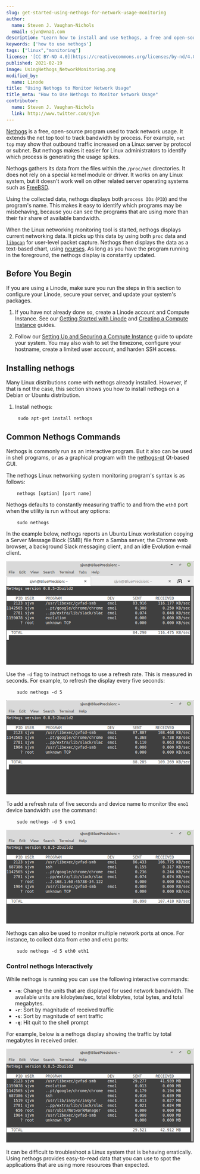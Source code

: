 ```yaml
---
slug: get-started-using-nethogs-for-network-usage-monitoring
author:
  name: Steven J. Vaughan-Nichols
  email: sjvn@vna1.com
description: "Learn how to install and use Nethogs, a free and open-source program designed to track network usage"
keywords: ['how to use nethogs']
tags: ["linux","monitoring"]
license: '[CC BY-ND 4.0](https://creativecommons.org/licenses/by-nd/4.0)'
published: 2021-02-19
image: UsingNethogs_NetworkMonitoring.png
modified_by:
  name: Linode
title: "Using Nethogs to Monitor Network Usage"
title_meta: "How to Use Nethogs to Monitor Network Usage"
contributor:
  name: Steven J. Vaughan-Nichols
  link: http://www.twitter.com/sjvn
---
```


[Nethogs](https://github.com/raboof/nethogs) is a free, open-source program used to track network usage. It extends the net top tool to track bandwidth by process. For example, `net top` may show that outbound traffic increased on a Linux server by protocol or subnet. But nethogs makes it easier for Linux administrators to identify which process is generating the usage spikes.

Nethogs gathers its data from the files within the `/proc/net` directories. It does not rely on a special kernel module or driver. It works on any Linux system, but it doesn't work well on other related server operating systems such as [FreeBSD](https://www.freebsd.org/).

Using the collected data, nethogs displays both `process IDs` (`PID`) and the program's name. This makes it easy to identify which programs may be misbehaving, because you can see the programs that are using more than their fair share of available bandwidth.

When the Linux networking monitoring tool is started, nethogs displays current networking data. It picks up this data by using both `proc` data and [`libpcap`](https://man7.org/linux/man-pages/man3/libcap.3.html) for user-level packet capture. Nethogs then displays the data as a text-based chart, using [ncurses](https://linux.die.net/man/3/ncurses). As long as you have the program running in the foreground, the nethogs display is constantly updated.

## Before You Begin

If you are using a Linode, make sure you run the steps in this section to configure your Linode, secure your server, and update your system's packages.

1.  If you have not already done so, create a Linode account and Compute Instance. See our [Getting Started with Linode](/docs/products/platform/get-started/) and [Creating a Compute Instance](/docs/products/compute/compute-instances/guides/create/) guides.

1.  Follow our [Setting Up and Securing a Compute Instance](/docs/products/compute/compute-instances/guides/set-up-and-secure/) guide to update your system. You may also wish to set the timezone, configure your hostname, create a limited user account, and harden SSH access.

## Installing nethogs

Many Linux distributions come with nethogs already installed. However, if that is not the case, this section shows you how to install nethogs on a Debian or Ubuntu distribution.

1. Install nethogs:

        sudo apt-get install nethogs

## Common Nethogs Commands

Nethogs is commonly run as an interactive program. But it also can be used in shell programs, or as a graphical program with the [nethogs-qt](http://slist.lilotux.net/linux/nethogs-qt/index_en.html) Qt-based GUI.

The nethogs Linux networking system monitoring program's syntax is as follows:

        nethogs [option] [port name]

Nethogs defaults to constantly measuring traffic to and from the `eth0` port when the utility is run without any options:

        sudo nethogs

In the example below, nethogs reports an Ubuntu Linux workstation copying a Server Message Block (SMB) file from a Samba server, the Chrome web browser, a background Slack messaging client, and an idle Evolution e-mail client.

![sudo nethogs](nethogs_02.png)

Use the `-d` flag to instruct nethogs to use a refresh rate. This is measured in seconds. For example, to refresh the display every five seconds:

        sudo nethogs -d 5

![sudo nethogs -d 5](nethogs_03.png)

To add a refresh rate of five seconds and device name to monitor the `eno1` device bandwidth use the command:

        sudo nethogs -d 5 eno1

![sudo nethogs -d 5 eno1](nethogs_04.png)

Nethogs can also be used to monitor multiple network ports at once. For instance, to collect data from `eth0` and `eth1` ports:

        sudo nethogs -d 5 eth0 eth1

### Control nethogs Interactively

While nethogs is running you can use the following interactive commands:

- **`-m`**: Change the units that are displayed for used network bandwidth. The available units are kilobytes/sec, total kilobytes, total bytes, and total megabytes.
- **`-r`**: Sort by magnitude of received traffic
- **`-s`**: Sort by magnitude of sent traffic
- **`-q`**: Hit quit to the shell prompt

For example, below is a nethogs display showing the traffic by total megabytes in received order.

![nethogs display showing the traffic by total megabytes in received order](nethogs_05.png)

It can be difficult to troubleshoot a Linux system that is behaving erratically. Using nethogs provides easy-to-read data that you can use to spot the applications that are using more resources than expected.